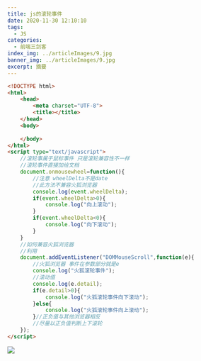 ```yaml
---
title: js的滚轮事件
date: 2020-11-30 12:10:10
tags:
  - JS
categories:
  - 前端三剑客
index_img: ../articleImages/9.jpg
banner_img: ../articleImages/9.jpg
excerpt: 摘要
---
```

<meta name="referrer" content="no-referrer"/>

```html
<!DOCTYPE html>
<html>
	<head>
		<meta charset="UTF-8">
		<title></title>
	</head>
	<body>
		
	</body>
</html>
<script type="text/javascript">
	//滚轮事属于鼠标事件 只是滚轮兼容性不一样
	//滚轮事件直接加给文档
	document.onmousewheel=function(){
		//注意 wheelDelta不是date
		//此方法不兼容火狐浏览器
		console.log(event.wheelDelta);
		if(event.wheelDelta>0){
			console.log("向上滚动");
		}
		if(event.wheelDelta<0){
			console.log("向下滚动");
		}
	}
	//如何兼容火狐浏览器
	//利用
	document.addEventListener("DOMMouseScroll",function(e){
		//火狐浏览器 事件在参数部分就是e
		console.log("火狐滚轮事件");
		//滚动值
		console.log(e.detail);
		if(e.detail>0){
			console.log("火狐滚轮事件向下滚动");
		}else{
			console.log("火狐滚轮事件向上滚动");
		}//正负值与其他浏览器相反
		//尽量以正负值判断上下滚轮
	});
</script>
```
![](https://img-blog.csdnimg.cn/9a5778dc436d423599980d15fded2585.png)
